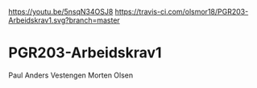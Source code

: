 https://youtu.be/5nsqN34OSJ8
https://travis-ci.com/olsmor18/PGR203-Arbeidskrav1.svg?branch=master
# PGR203-Arbeidskrav1

Paul Anders Vestengen
Morten Olsen
